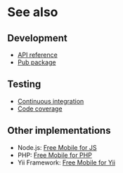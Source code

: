 # See also

## Development
- [API reference](https://cedx.github.io/free-mobile.dart/api)
- [Pub package](https://pub.dartlang.org/packages/free_mobile)

## Testing
- [Continuous integration](https://travis-ci.org/cedx/free-mobile.dart)
- [Code coverage](https://coveralls.io/github/cedx/free-mobile.dart)

## Other implementations
- Node.js: [Free Mobile for JS](https://cedx.github.io/free-mobile.js)
- PHP: [Free Mobile for PHP](https://cedx.github.io/free-mobile.php)
- Yii Framework: [Free Mobile for Yii](https://cedx.github.io/yii2-free-mobile)
